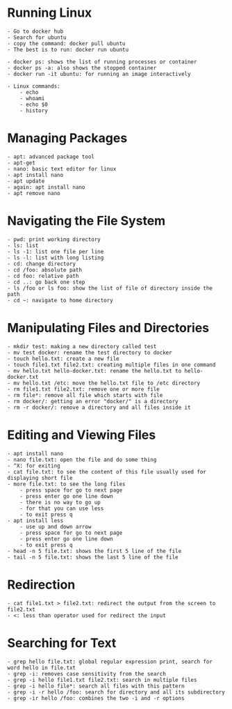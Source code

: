 # Running Linux
	- Go to docker hub
	- Search for ubuntu
	- copy the command: docker pull ubuntu
	- The best is to run: docker run ubuntu

	- docker ps: shows the list of running processes or container
	- docker ps -a: also shows the stopped container
	- docker run -it ubuntu: for running an image interactively

    - Linux commands:
        - echo
        - whoami
        - echo $0
        - history
        
# Managing Packages
    - apt: advanced package tool
    - apt-get
    - nano: basic text editor for linux
    - apt install nano
    - apt update
    - again: apt install nano
    - apt remove nano

# Navigating the File System
    - pwd: print working directory
    - ls: list
    - ls -1: list one file per line
    - ls -l: list with long listing
    - cd: change directory
    - cd /foo: absolute path
    - cd foo: relative path
    - cd ..: go back one step
    - ls /foo or ls foo: show the list of file of directory inside the path
    - cd ~: navigate to home directory

# Manipulating Files and Directories
    - mkdir test: making a new directory called test
    - mv test docker: rename the test directory to docker
    - touch hello.txt: create a new file
    - touch file1.txt file2.txt: creating multiple files in one command
    - mv hello.txt hello-docker.txt: rename the hello.txt to hello-docker.txt
    - mv hello.txt /etc: move the hello.txt file to /etc directory
    - rm file1.txt file2.txt: remove one or more file
    - rm file*: remove all file which starts with file
    - rm docker/: getting an error "docker/" is a directory
    - rm -r docker/: remove a directory and all files inside it

# Editing and Viewing Files
    - apt install nano
    - nano file.txt: open the file and do some thing
    - ^X: for exiting
    - cat file.txt: to see the content of this file usually used for displaying short file
    - more file.txt: to see the long files
        - press space for go to next page
        - press enter go one line down
        - there is no way to go up
        - for that you can use less
        - to exit press q
    - apt install less
        - use up and down arrow 
        - press space for go to next page
        - press enter go one line down
        - to exit press q
    - head -n 5 file.txt: shows the first 5 line of the file
    - tail -n 5 file.txt: shows the last 5 line of the file
# Redirection
    - cat file1.txt > file2.txt: redirect the output from the screen to file2.txt
    - <: less than operator used for redirect the input  
# Searching for Text
    - grep hello file.txt: global regular expression print, search for word hello in file.txt
    - grep -i: removes case sensitivity from the search
    - grep -i hello file1.txt file2.txt: search in multiple files
    - grep -i hello file*: search all files with this pattern
    - grep -i -r hello /foo: search for directory and all its subdirectory
    - grep -ir hello /foo: combines the two -i and -r options